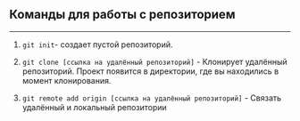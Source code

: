 ## Команды для работы с репозиторием
---
1.  `git init`- создает пустой репозиторий.

2. `git clone [ссылка на удалённый репозиторий]` - Клонирует удалённый репозиторий. Проект появится в директории, где вы находились в момент клонирования.

3. `git remote add origin [ссылка на удалённый репозиторий]` - Связать удалённый и локальный репозитории 